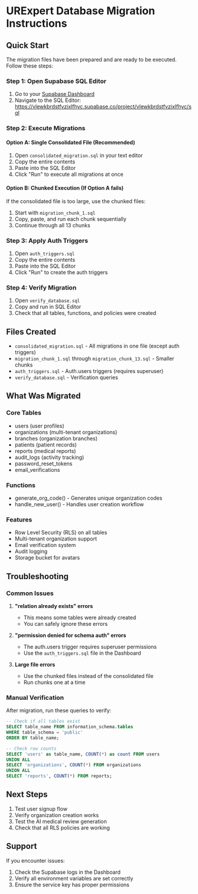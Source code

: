 # URExpert Database Migration Instructions

## Quick Start

The migration files have been prepared and are ready to be executed. Follow these steps:

### Step 1: Open Supabase SQL Editor
1. Go to your [Supabase Dashboard](https://vlewkbrdstfvzixlfhyc.supabase.co)
2. Navigate to the SQL Editor: https://vlewkbrdstfvzixlfhyc.supabase.co/project/vlewkbrdstfvzixlfhyc/sql

### Step 2: Execute Migrations

#### Option A: Single Consolidated File (Recommended)
1. Open `consolidated_migration.sql` in your text editor
2. Copy the entire contents
3. Paste into the SQL Editor
4. Click "Run" to execute all migrations at once

#### Option B: Chunked Execution (If Option A fails)
If the consolidated file is too large, use the chunked files:
1. Start with `migration_chunk_1.sql`
2. Copy, paste, and run each chunk sequentially
3. Continue through all 13 chunks

### Step 3: Apply Auth Triggers
1. Open `auth_triggers.sql`
2. Copy the entire contents
3. Paste into the SQL Editor
4. Click "Run" to create the auth triggers

### Step 4: Verify Migration
1. Open `verify_database.sql`
2. Copy and run in SQL Editor
3. Check that all tables, functions, and policies were created

## Files Created

- `consolidated_migration.sql` - All migrations in one file (except auth triggers)
- `migration_chunk_1.sql` through `migration_chunk_13.sql` - Smaller chunks
- `auth_triggers.sql` - Auth.users triggers (requires superuser)
- `verify_database.sql` - Verification queries

## What Was Migrated

### Core Tables
- users (user profiles)
- organizations (multi-tenant organizations)
- branches (organization branches)
- patients (patient records)
- reports (medical reports)
- audit_logs (activity tracking)
- password_reset_tokens
- email_verifications

### Functions
- generate_org_code() - Generates unique organization codes
- handle_new_user() - Handles user creation workflow

### Features
- Row Level Security (RLS) on all tables
- Multi-tenant organization support
- Email verification system
- Audit logging
- Storage bucket for avatars

## Troubleshooting

### Common Issues

1. **"relation already exists" errors**
   - This means some tables were already created
   - You can safely ignore these errors

2. **"permission denied for schema auth" errors**
   - The auth.users trigger requires superuser permissions
   - Use the `auth_triggers.sql` file in the Dashboard

3. **Large file errors**
   - Use the chunked files instead of the consolidated file
   - Run chunks one at a time

### Manual Verification

After migration, run these queries to verify:

```sql
-- Check if all tables exist
SELECT table_name FROM information_schema.tables 
WHERE table_schema = 'public' 
ORDER BY table_name;

-- Check row counts
SELECT 'users' as table_name, COUNT(*) as count FROM users
UNION ALL
SELECT 'organizations', COUNT(*) FROM organizations
UNION ALL
SELECT 'reports', COUNT(*) FROM reports;
```

## Next Steps

1. Test user signup flow
2. Verify organization creation works
3. Test the AI medical review generation
4. Check that all RLS policies are working

## Support

If you encounter issues:
1. Check the Supabase logs in the Dashboard
2. Verify all environment variables are set correctly
3. Ensure the service key has proper permissions